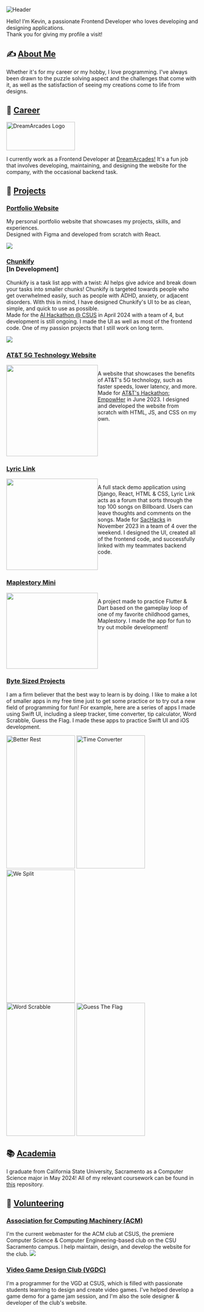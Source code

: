 
<!-- Header Image -->
<img src="kevin-cendana-header.png" alt="Header">

<!-- Introduction Text -->
<p>Hello! I’m Kevin, a passionate Frontend Developer who loves developing and designing applications. 
<br>
Thank you for giving my profile a visit! </p>

<!-- Section: About Me -->
<h2>✍️ <u>About Me</u></h2>
<p>Whether it's for my career or my hobby, I love programming. I've always been drawn to the puzzle solving aspect and the challenges that come with it, as well as the satisfaction of seeing my creations come to life from designs.</p>

<!-- Section: Career -->
<h2>💼 <u>Career</u></h2>
<img src="./dreamarcades-logo.png" href="https://www.dreamarcades.com/" width="180px" height="75px" alt="DreamArcades Logo">
<p>I currently work as a Frontend Developer at <a href="https://www.dreamarcades.com/">DreamArcades!</a> It's a fun job that involves developing, maintaining, and designing the website for the company, with the occasional backend task.</p>

<!-- Section: Projects -->
<h2>🚀 <u>Projects</u></h2>

<!-- Project: Portfolio Website -->
<h3><a href="https://kevinpcendana.com/">Portfolio Website</a></h3>
<p>My personal portfolio website that showcases my projects, skills, and experiences.
<br>Designed with Figma and developed from scratch with React.</p>
<img src="./project-portfolio-website.png">

<!-- Project: Chunkify -->
<h3><a href="https://github.com/Kevin-Cendana/Chunkify">Chunkify</a> <br>[In Development]</h3>
<p>Chunkify is a task list app with a twist: AI helps give advice and break down your tasks into smaller chunks! Chunkify is targeted towards people who get overwhelmed easily, such as people with ADHD, anxiety, or adjacent disorders. With this in mind, I have designed Chunkify's UI to be as clean, simple, and quick to use as possible.
<br>
Made for the <a href="https://lu.ma/o2sau79c">AI Hackathon @ CSUS</a> in April 2024 with a team of 4, but development is still ongoing. I made the UI as well as most of the frontend code. One of my passion projects that I still work on long term.</p>
<img src="./">

<!-- Project: AT&T 5G Technology Website -->
<h3><a href="https://github.com/Kevin-Cendana/Hackathon-ATT-EmpowHer">AT&T 5G Technology Website</a></h3>
<div class="row" style="display:flex;">
    <img src="./att-website.png" width=240 height=240>
    <p>A website that showcases the benefits of AT&T's 5G technology, such as faster speeds, lower latency, and more.
    Made for <a href="https://life.att.jobs/college-students-empowher-hackathon/">AT&T's Hackathon: EmpowHer</a> in June 2023. I designed and developed the website from scratch with HTML, JS, and CSS on my own.</p>
</div>

<!-- Project: Lyric Link -->
<h3><a href="https://github.com/Kevin-Cendana/Hackathon-SacHacks-2023">Lyric Link</a></h3>
<div class="row" style="display:flex">
    <img width=240 height=240 src="https://camo.githubusercontent.com/978852e443842149bc957e170a92c1bc2f991aeea168c446d0d9f1fa949927e3/68747470733a2f2f692e696d6775722e636f6d2f554e4d577a30692e676966">
    <p>A full stack demo application using Django, React, HTML & CSS, Lyric Link acts as a forum that sorts through the top 100 songs on Billboard. Users can leave thoughts and comments on the songs. Made for <a href="https://sachacks-v.devpost.com/">SacHacks</a> in November 2023 in a team of 4 over the weekend. I designed the UI, created all of the frontend code, and successfully linked with my teammates backend code.</p>
</div>


<!-- Project: Maplestory Mini -->
<h3><a href="https://github.com/Kevin-Cendana/Byte-Sized-Projects/tree/main/Maplestory%20App">Maplestory Mini</a></h3>
<div class="row" style="display:flex;">
    <img src="./maplestory-app.gif" width=240 height=200>
    <p>A project made to practice Flutter & Dart based on the gameplay loop of one of my favorite childhood games, Maplestory. I made the app for fun to try out mobile development!</p>
</div>


<!-- Project: Byte Sized Projects -->
<h3><a href="">Byte Sized Projects</a></h3>
<p>I am a firm believer that the best way to learn is by doing. I like to make a lot of smaller apps in my free time just to get some practice or to try out a new field of programming for fun!
For example, here are a series of apps I made using Swift UI, including a sleep tracker, time converter, tip calculator, Word Scrabble, Guess the Flag. I made these apps to practice Swift UI and iOS development.</p>
<div class="row">
    <img src="./better_rest.png" width="180" height="350" alt="Better Rest">
    <img src="./time_converter.png" width="180" height="350" alt="Time Converter">
    <img src="./we_split.png" width="180" height="350" alt="We Split">
</div>
<div class="row">
    <img src="./word_scrabble.png" width="180" height="350" alt="Word Scrabble">
    <img src="./guess_the_flag.png" width="180" height="350" alt="Guess The Flag">
</div>

<!-- Section: Academia --> 
<h2>📚 <u>Academia</u></h2>
<p>I graduate from California State University, Sacramento as a Computer Science major in May 2024! All of my relevant coursework can be found in <a href="https://github.com/Kevin-Cendana/Computer-Science-Coursework">this</a> repository.</p>

<!-- Section: Volunteering --> 
<h2>🤝 <u>Volunteering</u></h2>

<!-- Volunteer: ACM -->
<h3><a href="https://csus.acm.org/">Association for Computing Machinery (ACM)</a></h3>
I'm the current webmaster for the ACM club at CSUS, the premiere Computer Science & Computer Engineering-based club on the CSU Sacramento campus. I help maintain, design, and develop the website for the club.
<img src="./acm-website.png">

<!-- Volunteer: VGDC -->
<h3><a href="https://github.com/Kevin-Cendana/Video-Game-Design-Club-CSUS">Video Game Design Club (VGDC)</a></h3>
I'm a programmer for the VGD at CSUS, which is filled with passionate students learning to design and create video games. I've helped develop a game demo for a game jam session, and I'm also the sole designer & developer of the club's website.